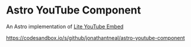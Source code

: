 # Astro YouTube Component

An Astro implementation of [Lite YouTube Embed](https://github.com/paulirish/lite-youtube-embed)

https://codesandbox.io/s/github/jonathantneal/astro-youtube-component
